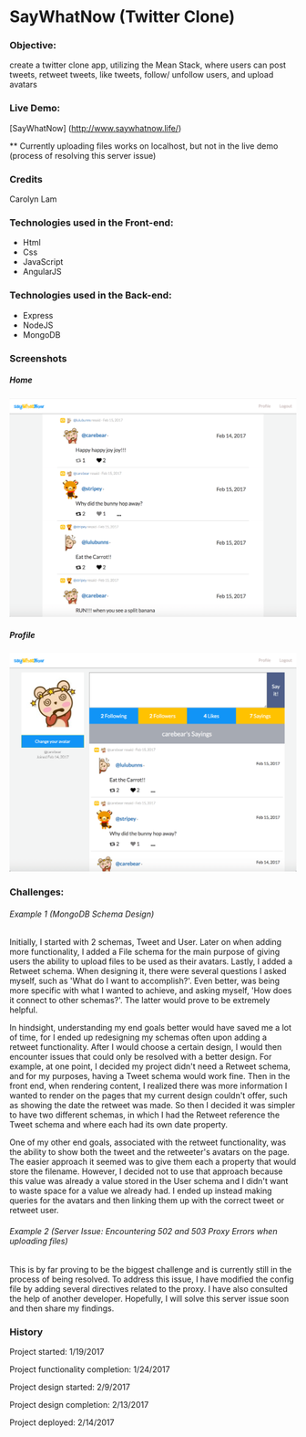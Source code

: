 # SayWhatNow (Twitter Clone)

### Objective:

create a twitter clone app, utilizing the Mean Stack, where users can post tweets, retweet tweets, like tweets, follow/ unfollow users, and upload avatars

### Live Demo:

[SayWhatNow] (http://www.saywhatnow.life/)

** Currently uploading files works on localhost, but not in the live demo (process of resolving this server issue)

### Credits

Carolyn Lam

### Technologies used in the Front-end:

* Html
* Css
* JavaScript
* AngularJS

### Technologies used in the Back-end:

* Express
* NodeJS
* MongoDB

### Screenshots

##### Home
  ![home](public/images/say_what_now_home.png)

##### Profile

  ![home](public/images/say_what_now_profile.png)

###  Challenges:

###### Example 1 (MongoDB Schema Design)

  Initially, I started with 2 schemas, Tweet and User. Later on when adding more functionality, I added a File schema for the main purpose of giving users the ability to upload files to be used as their avatars. Lastly, I added a Retweet schema. When designing it, there were several questions I asked myself, such as 'What do I want to accomplish?'. Even better, was being more specific with what I wanted to achieve, and asking myself, 'How does it connect to other schemas?'. The latter would prove to be extremely helpful.

  In hindsight, understanding my end goals better would have saved me a lot of time, for I ended up redesigning my schemas often upon adding a retweet functionality. After I would choose a certain design, I would then encounter issues that could only be resolved with a better design. For example, at one point, I decided my project didn't need a Retweet schema, and for my purposes, having a Tweet schema would work fine. Then in the front end, when rendering content, I realized there was more information I wanted to render on the pages that my current design couldn't offer, such as showing the date the retweet was made. So then I decided it was simpler to have two different schemas, in which I had the Retweet reference the Tweet schema and where each had its own date property.

  One of my other end goals, associated with the retweet functionality, was the ability to show both the tweet and the retweeter's avatars on the page. The easier approach it seemed was to give them each a property that would store the filename. However, I decided not to use that approach because this value was already a value stored in the User schema and I didn't want to waste space for a value we already had. I ended up instead making queries for the avatars and then linking them up with the correct tweet or retweet user.

###### Example 2 (Server Issue: Encountering 502 and 503 Proxy Errors when uploading files)

  This is by far proving to be the biggest challenge and is currently still in the process of being resolved. To address this issue, I have modified the config file by adding several directives related to the proxy. I have also consulted the help of another developer. Hopefully, I will solve this server issue soon and then share my findings.

### History

Project started: 1/19/2017

Project functionality completion: 1/24/2017

Project design started: 2/9/2017

Project design completion: 2/13/2017

Project deployed: 2/14/2017
